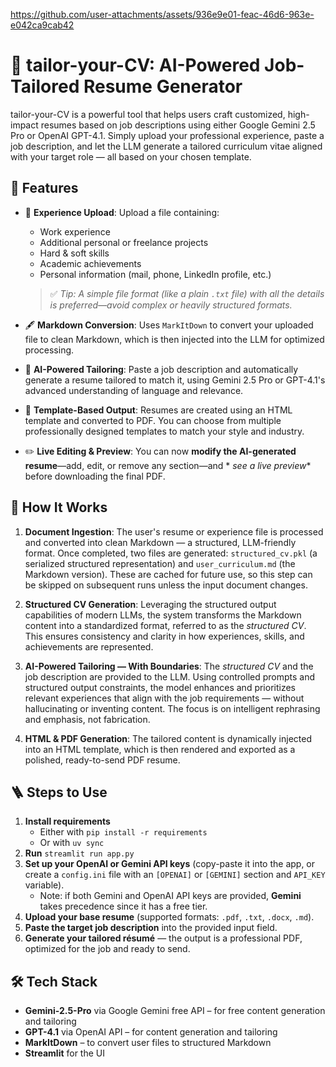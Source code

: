 https://github.com/user-attachments/assets/936e9e01-feac-46d6-963e-e042ca9cab42

# 🎯 tailor-your-CV: AI-Powered Job-Tailored Resume Generator

tailor-your-CV is a powerful tool that helps users craft customized, high-impact resumes based on job descriptions using
either Google Gemini 2.5 Pro or OpenAI GPT-4.1. Simply upload your professional experience, paste a job description,
and let the LLM generate a tailored curriculum vitae aligned with your target role — all based on your chosen template.

## 🚀 Features

- 📁 **Experience Upload**: Upload a file containing:
    - Work experience
    - Additional personal or freelance projects
    - Hard & soft skills
    - Academic achievements
    - Personal information (mail, phone, LinkedIn profile, etc.)

  > ✅ *Tip: A simple file format (like a plain `.txt` file) with all the details is preferred—avoid complex or heavily
  structured formats.*


- 🖋️ **Markdown Conversion**: Uses `MarkItDown` to convert your uploaded file to clean Markdown, which is then injected
  into the LLM for optimized processing.

- 🧠 **AI-Powered Tailoring**: Paste a job description and automatically generate a resume tailored to match it, using
  Gemini 2.5 Pro or GPT-4.1's advanced understanding of language and relevance.

- 🎨 **Template-Based Output**: Resumes are created using an HTML template and converted to PDF. You can choose from
  multiple professionally designed templates to match your style and industry.

- ✏️ **Live Editing & Preview**: You can now **modify the AI-generated resume**—add, edit, or remove any section—and *
  *see a live preview** before downloading the final PDF.

## 🧩 How It Works

1. **Document Ingestion**: The user's resume or experience file is processed and converted into clean Markdown — a
   structured, LLM-friendly format. Once completed, two files are generated: `structured_cv.pkl` (a serialized
   structured representation) and `user_curriculum.md` (the Markdown version). These are cached for future use, so this
   step can be skipped on subsequent runs unless the input document changes.

2. **Structured CV Generation**: Leveraging the structured output capabilities of modern LLMs, the system transforms the
   Markdown content into a standardized format, referred to as the *structured CV*. This ensures consistency and clarity
   in how experiences, skills, and achievements are represented.

3. **AI-Powered Tailoring — With Boundaries**: The *structured CV* and the job description are provided to the LLM.
   Using controlled prompts and structured output constraints, the model enhances and prioritizes relevant experiences
   that align with the job requirements — without hallucinating or inventing content. The focus is on intelligent
   rephrasing and emphasis, not fabrication.

4. **HTML & PDF Generation**: The tailored content is dynamically injected into an HTML template, which is then rendered
   and exported as a polished, ready-to-send PDF resume.

## 🪜 Steps to Use

1. **Install requirements**
    - Either with `pip install -r requirements`
    - Or with `uv sync`
2. **Run** `streamlit run app.py`
3. **Set up your OpenAI or Gemini API keys** (copy-paste it into the app, or create a `config.ini` file with an
   `[OPENAI]` or `[GEMINI]` section and `API_KEY` variable).
    - Note: if both Gemini and OpenAI API keys are provided, **Gemini** takes precedence since it has a free tier.
4. **Upload your base resume** (supported formats: `.pdf`, `.txt`, `.docx`, `.md`).
5. **Paste the target job description** into the provided input field.
6. **Generate your tailored résumé** — the output is a professional PDF, optimized for the job and ready to send.

## 🛠️ Tech Stack

- **Gemini-2.5-Pro** via Google Gemini free API – for free content generation and tailoring
- **GPT-4.1** via OpenAI API – for content generation and tailoring
- **MarkItDown** – to convert user files to structured Markdown
- **Streamlit** for the UI
